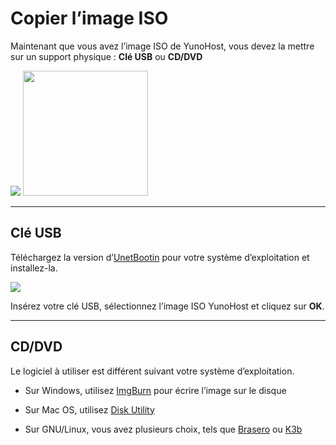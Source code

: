 # Copier l’image ISO

Maintenant que vous avez l’image ISO de YunoHost, vous devez la mettre sur un support physique : **Clé USB** ou **CD/DVD**

<img src="https://yunohost.org/images/usb_key.png">
<img src="https://yunohost.org/images/cd.jpg" width=200>

---

## Clé USB

Téléchargez la version d’<a href="http://unetbootin.sourceforge.net/" target="_blank">UnetBootin</a> pour votre système d’exploitation et installez-la.

<img src="https://yunohost.org/images/unetbootin.png">

Insérez votre clé USB, sélectionnez l’image ISO YunoHost et cliquez sur **OK**.


---

## CD/DVD

Le logiciel à utiliser est différent suivant votre système d’exploitation.

* Sur Windows, utilisez [ImgBurn](http://www.imgburn.com/) pour écrire l’image sur le disque

* Sur Mac OS, utilisez [Disk Utility](http://support.apple.com/kb/ph7025)

* Sur GNU/Linux, vous avez plusieurs choix, tels que [Brasero](https://wiki.gnome.org/Apps/Brasero) ou [K3b](http://www.k3b.org/)
